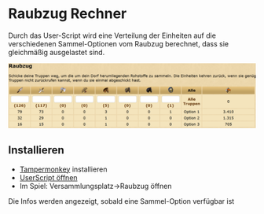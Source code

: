 # Raubzug Rechner

Durch das User-Script wird eine Verteilung der Einheiten auf die verschiedenen Sammel-Optionen vom Raubzug berechnet, dass sie gleichmäßig ausgelastet sind.

![Beispiel Berechnung](beispiel.png)
## Installieren
* [Tampermonkey](https://www.tampermonkey.net/) installieren
* [UserScript öffnen](https://raw.githubusercontent.com/Ichaelus/ds-raubzug-rechner/main/raubzug-rechner.userscript.js)
* Im Spiel: Versammlungsplatz->Raubzug öffnen

Die Infos werden angezeigt, sobald eine Sammel-Option verfügbar ist
